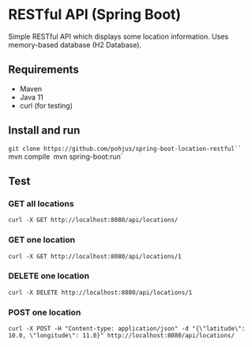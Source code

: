 # RESTful API (Spring Boot)

Simple RESTful API which displays some location information. Uses memory-based database (H2 Database).

## Requirements

- Maven
- Java 11
- curl (for testing)

## Install and run

`git clone https://github.com/pohjus/spring-boot-location-restful``
`mvn compile`
`mvn spring-boot:run`

## Test

### GET all locations

`curl -X GET http://localhost:8080/api/locations/`

### GET one location

`curl -X GET http://localhost:8080/api/locations/1`

### DELETE one location

`curl -X DELETE http://localhost:8080/api/locations/1`

### POST one location

`curl -X POST -H "Content-type: application/json" -d "{\"latitude\": 10.0, \"longitude\": 11.0}" http://localhost:8080/api/locations/`
